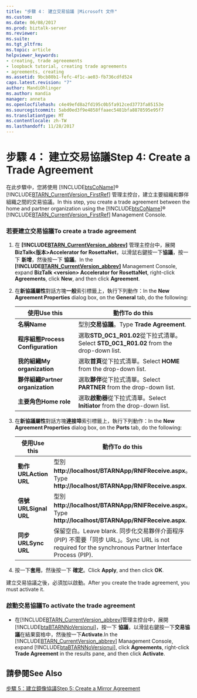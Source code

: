 ```yaml
---
title: "步驟 4： 建立交易協議 |Microsoft 文件"
ms.custom: 
ms.date: 06/08/2017
ms.prod: biztalk-server
ms.reviewer: 
ms.suite: 
ms.tgt_pltfrm: 
ms.topic: article
helpviewer_keywords:
- creating, trade agreeements
- loopback tutorial, creating trade agreements
- agreements, creating
ms.assetid: 9bcb80b1-fefc-4f1c-ae03-fb736cdfd524
caps.latest.revision: "7"
author: MandiOhlinger
ms.author: mandia
manager: anneta
ms.openlocfilehash: c4e49efd8a2fd195c0b5fa912ced3773fa85153e
ms.sourcegitcommit: 5abd0ed3f9e4858ffaaec5481bfa8878595e95f7
ms.translationtype: MT
ms.contentlocale: zh-TW
ms.lasthandoff: 11/28/2017
---
```

# <a name="step-4-create-a-trade-agreement"></a><span data-ttu-id="6b4a9-102">步驟 4： 建立交易協議</span><span class="sxs-lookup"><span data-stu-id="6b4a9-102">Step 4: Create a Trade Agreement</span></span>
<span data-ttu-id="6b4a9-103">在此步驟中，您將使用 [!INCLUDE[btsCoName](../../includes/btsconame-md.md)]® [!INCLUDE[BTARN_CurrentVersion_FirstRef](../../includes/btarn-currentversion-firstref-md.md)] 管理主控台，建立主要組織和夥伴組織之間的交易協議。</span><span class="sxs-lookup"><span data-stu-id="6b4a9-103">In this step, you create a trade agreement between the home and partner organization using the [!INCLUDE[btsCoName](../../includes/btsconame-md.md)]® [!INCLUDE[BTARN_CurrentVersion_FirstRef](../../includes/btarn-currentversion-firstref-md.md)] Management Console.</span></span>  
  
### <a name="to-create-a-trade-agreement"></a><span data-ttu-id="6b4a9-104">若要建立交易協議</span><span class="sxs-lookup"><span data-stu-id="6b4a9-104">To create a trade agreement</span></span>  
  
1.  <span data-ttu-id="6b4a9-105">在 **[!INCLUDE[BTARN_CurrentVersion_abbrev](../../includes/btarn-currentversion-abbrev-md.md)]** 管理主控台中，展開 **BizTalk\<版本\>Accelerator for RosettaNet**，以滑鼠右鍵按一下**協議**，按一下 **新增**，然後按一下 **協議**。</span><span class="sxs-lookup"><span data-stu-id="6b4a9-105">In the **[!INCLUDE[BTARN_CurrentVersion_abbrev](../../includes/btarn-currentversion-abbrev-md.md)]** Management Console, expand **BizTalk \<version\> Accelerator for RosettaNet**, right-click **Agreements**, click **New**, and then click **Agreement**.</span></span>  
  
2.  <span data-ttu-id="6b4a9-106">在**新協議屬性**對話方塊**一般**索引標籤上，執行下列動作：</span><span class="sxs-lookup"><span data-stu-id="6b4a9-106">In the **New Agreement Properties** dialog box, on the **General** tab, do the following:</span></span>  
  
    |<span data-ttu-id="6b4a9-107">使用</span><span class="sxs-lookup"><span data-stu-id="6b4a9-107">Use this</span></span>|<span data-ttu-id="6b4a9-108">動作</span><span class="sxs-lookup"><span data-stu-id="6b4a9-108">To do this</span></span>|  
    |--------------|----------------|  
    |<span data-ttu-id="6b4a9-109">**名稱**</span><span class="sxs-lookup"><span data-stu-id="6b4a9-109">**Name**</span></span>|<span data-ttu-id="6b4a9-110">型別**交易協議**。</span><span class="sxs-lookup"><span data-stu-id="6b4a9-110">Type **Trade Agreement**.</span></span>|  
    |<span data-ttu-id="6b4a9-111">**程序組態**</span><span class="sxs-lookup"><span data-stu-id="6b4a9-111">**Process Configuration**</span></span>|<span data-ttu-id="6b4a9-112">選取**STD_0C1_R01.02**從下拉式清單。</span><span class="sxs-lookup"><span data-stu-id="6b4a9-112">Select **STD_0C1_R01.02** from the drop-down list.</span></span>|  
    |<span data-ttu-id="6b4a9-113">**我的組織**</span><span class="sxs-lookup"><span data-stu-id="6b4a9-113">**My organization**</span></span>|<span data-ttu-id="6b4a9-114">選取**首頁**從下拉式清單。</span><span class="sxs-lookup"><span data-stu-id="6b4a9-114">Select **HOME** from the drop-down list.</span></span>|  
    |<span data-ttu-id="6b4a9-115">**夥伴組織**</span><span class="sxs-lookup"><span data-stu-id="6b4a9-115">**Partner organization**</span></span>|<span data-ttu-id="6b4a9-116">選取**夥伴**從下拉式清單。</span><span class="sxs-lookup"><span data-stu-id="6b4a9-116">Select **PARTNER** from the drop-down list.</span></span>|  
    |<span data-ttu-id="6b4a9-117">**主要角色**</span><span class="sxs-lookup"><span data-stu-id="6b4a9-117">**Home role**</span></span>|<span data-ttu-id="6b4a9-118">選取**啟動器**從下拉式清單。</span><span class="sxs-lookup"><span data-stu-id="6b4a9-118">Select **Initiator** from the drop-down list.</span></span>|  
  
3.  <span data-ttu-id="6b4a9-119">在**新協議屬性**對話方塊**連接埠**索引標籤上，執行下列動作：</span><span class="sxs-lookup"><span data-stu-id="6b4a9-119">In the **New Agreement Properties** dialog box, on the **Ports** tab, do the following:</span></span>  
  
    |<span data-ttu-id="6b4a9-120">使用</span><span class="sxs-lookup"><span data-stu-id="6b4a9-120">Use this</span></span>|<span data-ttu-id="6b4a9-121">動作</span><span class="sxs-lookup"><span data-stu-id="6b4a9-121">To do this</span></span>|  
    |--------------|----------------|  
    |<span data-ttu-id="6b4a9-122">**動作 URL**</span><span class="sxs-lookup"><span data-stu-id="6b4a9-122">**Action URL**</span></span>|<span data-ttu-id="6b4a9-123">型別**http://localhost/BTARNApp/RNIFReceive.aspx**。</span><span class="sxs-lookup"><span data-stu-id="6b4a9-123">Type **http://localhost/BTARNApp/RNIFReceive.aspx**.</span></span>|  
    |<span data-ttu-id="6b4a9-124">**信號 URL**</span><span class="sxs-lookup"><span data-stu-id="6b4a9-124">**Signal URL**</span></span>|<span data-ttu-id="6b4a9-125">型別**http://localhost/BTARNApp/RNIFReceive.aspx**。</span><span class="sxs-lookup"><span data-stu-id="6b4a9-125">Type **http://localhost/BTARNApp/RNIFReceive.aspx**.</span></span>|  
    |<span data-ttu-id="6b4a9-126">**同步 URL**</span><span class="sxs-lookup"><span data-stu-id="6b4a9-126">**Sync URL**</span></span>|<span data-ttu-id="6b4a9-127">保留空白。</span><span class="sxs-lookup"><span data-stu-id="6b4a9-127">Leave blank.</span></span> <span data-ttu-id="6b4a9-128">同步化交易夥伴介面程序 (PIP) 不需要「同步 URL」。</span><span class="sxs-lookup"><span data-stu-id="6b4a9-128">Sync URL is not required for the synchronous Partner Interface Process (PIP).</span></span>|  
  
4.  <span data-ttu-id="6b4a9-129">按一下**套用**，然後按一下 **確定**。</span><span class="sxs-lookup"><span data-stu-id="6b4a9-129">Click **Apply**, and then click **OK**.</span></span>  
  
 <span data-ttu-id="6b4a9-130">建立交易協議之後，必須加以啟動。</span><span class="sxs-lookup"><span data-stu-id="6b4a9-130">After you create the trade agreement, you must activate it.</span></span>  
  
### <a name="to-activate-the-trade-agreement"></a><span data-ttu-id="6b4a9-131">啟動交易協議</span><span class="sxs-lookup"><span data-stu-id="6b4a9-131">To activate the trade agreement</span></span>  
  
-   <span data-ttu-id="6b4a9-132">在[!INCLUDE[BTARN_CurrentVersion_abbrev](../../includes/btarn-currentversion-abbrev-md.md)]管理主控台中，展開[!INCLUDE[btaBTARNNoVersionui](../../includes/btabtarnnoversionui-md.md)]，按一下 **協議**，以滑鼠右鍵按一下**交易協議**在結果窗格中，然後按一下**Activate**.</span><span class="sxs-lookup"><span data-stu-id="6b4a9-132">In the [!INCLUDE[BTARN_CurrentVersion_abbrev](../../includes/btarn-currentversion-abbrev-md.md)] Management Console, expand [!INCLUDE[btaBTARNNoVersionui](../../includes/btabtarnnoversionui-md.md)], click **Agreements**, right-click **Trade Agreement** in the results pane, and then click **Activate**.</span></span>  
  
## <a name="see-also"></a><span data-ttu-id="6b4a9-133">請參閱</span><span class="sxs-lookup"><span data-stu-id="6b4a9-133">See Also</span></span>  
 [<span data-ttu-id="6b4a9-134">步驟 5：建立鏡像協議</span><span class="sxs-lookup"><span data-stu-id="6b4a9-134">Step 5: Create a Mirror Agreement</span></span>](../../adapters-and-accelerators/accelerator-rosettanet/step-5-create-a-mirror-agreement.md)